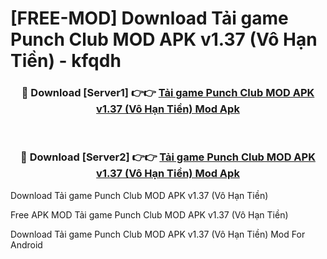 # [FREE-MOD] Download Tải game Punch Club MOD APK v1.37 (Vô Hạn Tiền) - kfqdh


<div align="center">
<h3>🔴 Download [Server1] 👉👉 <a href="https://apk-comot.site?title=Tải_game_Punch_Club_MOD_APK_v1.37_(Vô_Hạn_Tiền)">Tải game Punch Club MOD APK v1.37 (Vô Hạn Tiền) Mod Apk</a></h3><br>

<h3>🔴 Download [Server2] 👉👉 <a href="https://apk-comot.site?title=Tải_game_Punch_Club_MOD_APK_v1.37_(Vô_Hạn_Tiền)">Tải game Punch Club MOD APK v1.37 (Vô Hạn Tiền) Mod Apk</a></h3>
</div>



Download Tải game Punch Club MOD APK v1.37 (Vô Hạn Tiền) 

Free APK MOD Tải game Punch Club MOD APK v1.37 (Vô Hạn Tiền) 

Download Tải game Punch Club MOD APK v1.37 (Vô Hạn Tiền) Mod For Android
